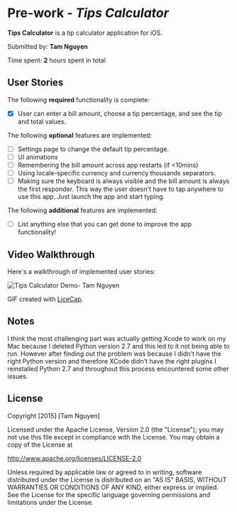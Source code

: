 # Pre-work - *Tips Calculator*

**Tips Calculator** is a tip calculator application for iOS.

Submitted by: **Tam Nguyen**

Time spent: **2** hours spent in total

## User Stories

The following **required** functionality is complete:
* [x] User can enter a bill amount, choose a tip percentage, and see the tip and total values.

The following **optional** features are implemented:
* [ ] Settings page to change the default tip percentage.
* [ ] UI animations
* [ ] Remembering the bill amount across app restarts (if <10mins)
* [ ] Using locale-specific currency and currency thousands separators.
* [ ] Making sure the keyboard is always visible and the bill amount is always the first responder. This way the user doesn't have to tap anywhere to use this app. Just launch the app and start typing.

The following **additional** features are implemented:

- [ ] List anything else that you can get done to improve the app functionality!

## Video Walkthrough 

Here's a walkthrough of implemented user stories:

<img src='https://i.imgur.com/N1FHgqw.gif' title='Tips Calculator Demo- Tam Nguyen' width='' alt='Tips Calculator Demo- Tam Nguyen' />

GIF created with [LiceCap](http://www.cockos.com/licecap/).

## Notes

I think the most challenging part was actually getting Xcode to work on my Mac because I deleted Python version 2.7 and this led to it not being able to run. However after finding out the problem was because I didn't have the right Python version and therefore XCode didn't have the right plugins I reinstalled Python 2.7 and throughout this process encountered some other issues.

## License

Copyright [2015] [Tam Nguyen]

Licensed under the Apache License, Version 2.0 (the "License");
you may not use this file except in compliance with the License.
You may obtain a copy of the License at

http://www.apache.org/licenses/LICENSE-2.0

Unless required by applicable law or agreed to in writing, software
distributed under the License is distributed on an "AS IS" BASIS,
WITHOUT WARRANTIES OR CONDITIONS OF ANY KIND, either express or implied.
See the License for the specific language governing permissions and
limitations under the License.
